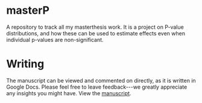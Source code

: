 masterP
=======

A repository to track all my masterthesis work. It is a project on P-value distributions, and how these can be used to estimate effects even when individual p-values are non-significant.

# Writing
The manuscript can be viewed and commented on directly, as it is written in Google Docs. Please feel free to leave feedback---we greatly appreciate any insights you might have. View the [manuscript](https://docs.google.com/document/d/1m4KJgb5KRn82CCXzskVCrYe94nnmFnJdvhmlsTINo7Y/edit?usp=sharing).